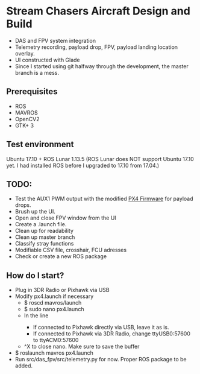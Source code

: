 # Stream Chasers Aircraft Design and Build
* DAS and FPV system integration
* Telemetry recording, payload drop, FPV, payload landing location overlay.
* UI constructed with Glade
* Since I started using git halfway through the development, the master branch is a mess.

## Prerequisites
* ROS
* MAVROS
* OpenCV2
* GTK+ 3

## Test environment
Ubuntu 17.10 + ROS Lunar 1.13.5 (ROS Lunar does NOT support Ubuntu 17.10 yet. I had installed ROS before I upgraded to 17.10 from 17.04.)

## TODO:
* Test the AUX1 PWM output with the modified [PX4 Firmware](https://github.com/koheikanno/Firmware) for payload drops.
* Brush up the UI.
* Open and close FPV window from the UI
* Create a .launch file.
* Clean up for readability
* Clean up master branch
* Classify stray functions
* Modifiable CSV file, crosshair, FCU adresses
* Check or create a new ROS package

## How do I start?
* Plug in 3DR Radio or Pixhawk via USB
* Modify px4.launch if necessary
  * $ roscd mavros/launch
  * $ sudo nano px4.launch
  * In the line <arg name = "fcu_url" default="/dev/ttyUSB0:57600" />
    * If connected to Pixhawk directly via USB, leave it as is.
    * If connected to Pixhawk via 3DR Radio, change ttyUSB0:57600 to ttyACM0:57600
  * ^X to close nano. Make sure to save the buffer
* $ roslaunch mavros px4.launch
* Run src/das_fpv/src/telemetry.py for now. Proper ROS package to be added.
